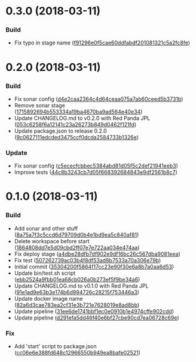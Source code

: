 <a name="0.3.0"></a>
# 0.3.0 (2018-03-11)


### Build

* Fix typo in stage name ([f91296e0f5cae60ddfabdf201081321c5a2fc8fe](https://github.com/jenkins-workshop-kairosds/api-status/commit/f91296e0f5cae60ddfabdf201081321c5a2fc8fe))



<a name="0.2.0"></a>
# 0.2.0 (2018-03-11)


### Build

* Fix sonar config ([d4e2caa2364c4d64ceaa075a7ab60ceed5b3731b](https://github.com/jenkins-workshop-kairosds/api-status/commit/d4e2caa2364c4d64ceaa075a7ab60ceed5b3731b))
* Remove sonar stage ([1715892694b553334a19ba4670ba9ad564e40e34](https://github.com/jenkins-workshop-kairosds/api-status/commit/1715892694b553334a19ba4670ba9ad564e40e34))
* Update CHANGELOG.md to v0.2.0 with Red Panda JPL ([053c6258f6a12141c23a26273b849d0462f121fd](https://github.com/jenkins-workshop-kairosds/api-status/commit/053c6258f6a12141c23a26273b849d0462f121fd))
* Update package.json to release 0.2.0 ([9c0627111edcded3475ccf0dcda2584733b1326e](https://github.com/jenkins-workshop-kairosds/api-status/commit/9c0627111edcded3475ccf0dcda2584733b1326e))

### Update

* Fix sonar config ([c5ececfcbbec5384abd81d05f5c2def21941eeb3](https://github.com/jenkins-workshop-kairosds/api-status/commit/c5ececfcbbec5384abd81d05f5c2def21941eeb3))
* Improve tests ([44c8b3243cb7d05f668392684843e9df2561b8c7](https://github.com/jenkins-workshop-kairosds/api-status/commit/44c8b3243cb7d05f668392684843e9df2561b8c7))



<a name="0.1.0"></a>
# 0.1.0 (2018-03-11)


### Build

* Add sonar and other stuff ([8a75a7f3c5ccd6d79709d0b4e1bd9ea5c840af81](https://github.com/jenkins-workshop-kairosds/api-status/commit/8a75a7f3c5ccd6d79709d0b4e1bd9ea5c840af81))
* Delete workspace before start ([1864808dd7e5d09cbd2ff07e7e722aa034e474aa](https://github.com/jenkins-workshop-kairosds/api-status/commit/1864808dd7e5d09cbd2ff07e7e722aa034e474aa))
* Fix deploy stage ([a4dbe28dfb7df902e9df16bc26c567dba9081eea](https://github.com/jenkins-workshop-kairosds/api-status/commit/a4dbe28dfb7df902e9df16bc26c567dba9081eea))
* Fix test ([507262739ac03b4f8df53ad8b7533a70a306e79b](https://github.com/jenkins-workshop-kairosds/api-status/commit/507262739ac03b4f8df53ad8b7533a70a306e79b))
* Initial commit ([35304200f5864f17cc23e90f30e6a8b7a0aa6d53](https://github.com/jenkins-workshop-kairosds/api-status/commit/35304200f5864f17cc23e90f30e6a8b7a0aa6d53))
* Update bin/test.sh script ([ebb2524a9fbb01ea68cb026a0b273ef5f9be34a6](https://github.com/jenkins-workshop-kairosds/api-status/commit/ebb2524a9fbb01ea68cb026a0b273ef5f9be34a6))
* Update CHANGELOG.md to v0.1.0 with Red Panda JPL ([91e1ad9e63b3e174b6d994726c28215f753446a3](https://github.com/jenkins-workshop-kairosds/api-status/commit/91e1ad9e63b3e174b6d994726c28215f753446a3))
* Update docker image name ([82a6d3cae783ea2cf31e3b721e7628019e8ad8bb](https://github.com/jenkins-workshop-kairosds/api-status/commit/82a6d3cae783ea2cf31e3b721e7628019e8ad8bb))
* Update pipeline ([31ee6de1741bbf1ec0e0910b1e4974cffe902cdd](https://github.com/jenkins-workshop-kairosds/api-status/commit/31ee6de1741bbf1ec0e0910b1e4974cffe902cdd))
* Update pipeline ([d291efa5dd46f40e6bf27cbe90cd7ea06728c69e](https://github.com/jenkins-workshop-kairosds/api-status/commit/d291efa5dd46f40e6bf27cbe90cd7ea06728c69e))

### Fix

* Add 'start' script to package.json ([cc06e6e388fd648c12966550b949ea8bafe02521](https://github.com/jenkins-workshop-kairosds/api-status/commit/cc06e6e388fd648c12966550b949ea8bafe02521))



